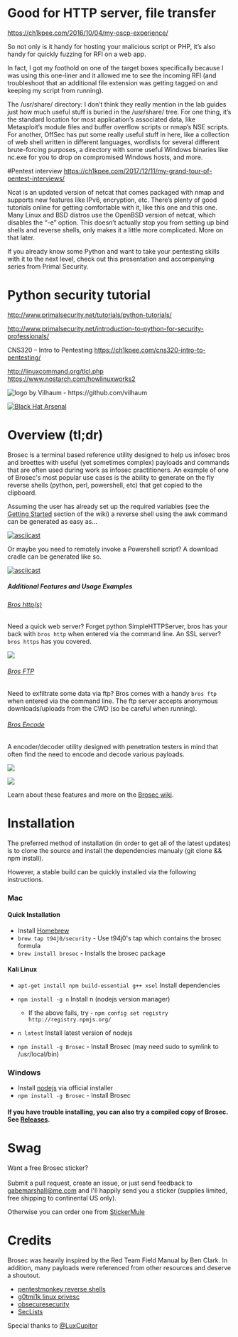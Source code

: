 # Good for HTTP server, file transfer 
https://ch1kpee.com/2016/10/04/my-oscp-experience/

So not only is it handy for hosting your malicious script or PHP, it’s also handy for quickly fuzzing for RFI on a web app.

In fact, I got my foothold on one of the target boxes specifically because I was using this one-liner and it allowed me to see the incoming RFI (and troubleshoot that an additional file extension was getting tagged on and keeping my script from running). 

The /usr/share/ directory: I don’t think they really mention in the lab guides just how much useful stuff is buried in the /usr/share/ tree.  For one thing, it’s the standard location for most application’s associated data, like Metasploit’s module files and buffer overflow scripts or nmap’s NSE scripts.  For another, OffSec has put some really useful stuff in here, like a collection of web shell written in different languages, wordlists for several different brute-forcing purposes, a directory with some useful Windows binaries like nc.exe for you to drop on compromised Windows hosts, and more.

#Pentest interview 
https://ch1kpee.com/2017/12/11/my-grand-tour-of-pentest-interviews/

Ncat is an updated version of netcat that comes packaged with nmap and supports new features like IPv6, encryption, etc.  There’s plenty of good tutorials online for getting comfortable with it, like this one and this one.  Many Linux and BSD distros use the OpenBSD version of netcat, which disables the “-e” option.  This doesn’t actually stop you from setting up bind shells and reverse shells, only makes it a little more complicated.  More on that later.

If you already know some Python and want to take your pentesting skills with it to the next level, check out this presentation and accompanying series from Primal Security.

# Python security tutorial
http://www.primalsecurity.net/tutorials/python-tutorials/

http://www.primalsecurity.net/introduction-to-python-for-security-professionals/



CNS320 – Intro to Pentesting
https://ch1kpee.com/cns320-intro-to-pentesting/

http://linuxcommand.org/tlcl.php
https://www.nostarch.com/howlinuxworks2



![](https://i.imgur.com/1QyMN3G.png "logo by Vilhaum - https://github.com/vilhaum")

[![Black Hat Arsenal](https://www.toolswatch.org/badges/arsenal/2016.svg)](https://www.toolswatch.org/2016/06/the-black-hat-arsenal-usa-2016-remarkable-line-up/)

Overview (tl;dr)
=========

Brosec is a terminal based reference utility designed to help us infosec bros and broettes with useful (yet sometimes complex) payloads and commands that are often used during work as infosec practitioners. An example of one of Brosec's most popular use cases is the ability to generate on the fly reverse shells (python, perl, powershell, etc) that get copied to the clipboard.

Assuming the user has already set up the required variables (see the [Getting Started](https://github.com/gabemarshall/Brosec/wiki/Getting-Started) section of the wiki) a reverse shell using the awk command can be generated as easy as...

[![asciicast](https://asciinema.org/a/2okrjipq4zt8669rb9n54xneg.png)](https://asciinema.org/a/2okrjipq4zt8669rb9n54xneg)

Or maybe you need to remotely invoke a Powershell script? A download cradle can be generated like so.

[![asciicast](https://asciinema.org/a/c2793p8lzzvla8pqji29snyvc.png)](https://asciinema.org/a/c2793p8lzzvla8pqji29snyvc)


##### Additional Features and Usage Examples


###### [Bros http(s)](https://github.com/gabemarshall/Brosec/wiki/bros-http)
Need a quick web server? Forget python SimpleHTTPServer, bros has your back with `bros http` when entered via the command line. An SSL server? `bros https` has you covered.

![](http://i.imgur.com/47BHim4.gif)


###### [Bros FTP](https://github.com/gabemarshall/Brosec/wiki/bros-ftp)
Need to exfiltrate some data via ftp? Bros comes with a handy `bros ftp` when entered via the command line. The ftp server accepts anonymous downloads/uploads from the CWD (so be careful when running).


###### [Bros Encode](https://github.com/gabemarshall/Brosec/wiki/bros-encode)

A encoder/decoder utility designed with penetration testers in mind that often find the need to encode and decode various payloads.

![](https://i.imgur.com/EgTMG88.png)

![](http://i.imgur.com/wxFpA7o.png)


Learn about these features and more on the [Brosec wiki](https://github.com/gabemarshall/Brosec/wiki).




Installation
============

The preferred method of installation (in order to get all of the latest updates) is to clone the source and install the dependencies manualy (git clone && npm install).

However, a stable build can be quickly installed via the following instructions.

### Mac

#### Quick Installation

- Install [Homebrew](https://brew.sh/)
- `brew tap t94j0/security` - Use t94j0's tap which contains the brosec formula
- `brew install brosec` - Installs the brosec package

#### Kali Linux

- `apt-get install npm build-essential g++ xsel` Install dependencies
- `npm install -g n` Install n (nodejs version manager)
  - If the above fails, try - `npm config set registry http://registry.npmjs.org/`


- `n latest` Install latest version of nodejs
- `npm install -g Brosec` - Install Brosec (may need sudo to symlink to /usr/local/bin)

### Windows

- Install [nodejs](https://nodejs.org/download) via official installer
- `npm install -g Brosec` - Install Brosec

#### If you have trouble installing, you can also try a compiled copy of Brosec. See [Releases](https://github.com/gabemarshall/Brosec/releases).

Swag
====

<a name="sticker">Want a free Brosec sticker?</a>
<br><br> Submit a pull request, create an issue, or just send feedback to <gabemarshall@me.com> and I'll happily send you a sticker (supplies limited, free shipping to continental US only).

Otherwise you can order one from [StickerMule](https://www.stickermule.com/marketplace/10877-brosec-security-for-bros)


Credits
======

Brosec was heavily inspired by the Red Team Field Manual by Ben Clark. In addition, many payloads were referenced from other resources and deserve a shoutout.

- [pentestmonkey reverse shells](http://pentestmonkey.net/cheat-sheet/shells/reverse-shell-cheat-sheet)
- [g0tmi1k linux privesc](https://blog.g0tmi1k.com/2011/08/basic-linux-privilege-escalation/)
- [obsecuresecurity](http://obscuresecurity.blogspot.com/2014/05/dirty-powershell-webserver.html)
- [SecLists](https://github.com/danielmiessler/SecLists)

Special thanks to [@LuxCupitor](https://twitter.com/LuxCupitor)
